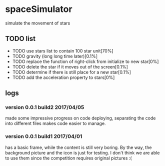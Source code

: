 # spaceSimulator
simulate the movement of stars
## TODO list
 * TODO use stars list to contain 100 star unit[70%]
 * TODO gravity (long long time later)[0.1%]
 * TODO replace the function of right-click from initialize to new star[0%]
 * TODO delete the star if it moves out of the screen[0.1%]
 * TODO determine if there is still place for a new star[0.1%]
 * TODO add the acceleration property to stars[0%]
## logs
### version 0.0.1 build2 2017/04/05
made some impressive progress on code deploying, separating the code into different files makes code easier to manage. 
### version 0.0.1 build1 2017/04/01
has a basic frame, while the content is still very boring. By the way, the background picture and the icon is just for testing.<pr>
I don't think we are able to use them since the competition requires original pictures :(
